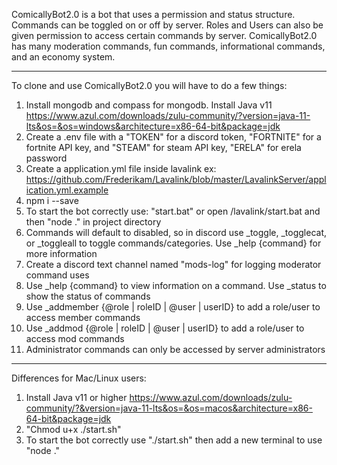 ComicallyBot2.0 is a bot that uses a permission and status structure. Commands can be toggled on or off by server. Roles and Users can also be given permission to access certain commands by server. ComicallyBot2.0 has many moderation commands, fun commands, informational commands, and an economy system.
________________________________________________________________________________
To clone and use ComicallyBot2.0 you will have to do a few things:
1. Install mongodb and compass for mongodb. Install Java v11 https://www.azul.com/downloads/zulu-community/?version=java-11-lts&os=&os=windows&architecture=x86-64-bit&package=jdk
2. Create a .env file with a "TOKEN" for a discord token, "FORTNITE" for a fortnite API key, and "STEAM" for steam API key, "ERELA" for erela password
3. Create a application.yml file inside lavalink ex: https://github.com/Frederikam/Lavalink/blob/master/LavalinkServer/application.yml.example
4. npm i --save
5. To start the bot correctly use: "start.bat" or open /lavalink/start.bat and then "node ." in project directory
6. Commands will default to disabled, so in discord use _toggle, _togglecat, or _toggleall to toggle commands/categories. Use _help {command} for more information
7. Create a discord text channel named "mods-log" for logging moderator command uses
8. Use _help {command} to view information on a command. Use _status to show the status of commands
9. Use _addmember {@role | roleID | @user | userID} to add a role/user to access member commands
10. Use _addmod {@role | roleID | @user | userID} to add a role/user to access mod commands
11. Administrator commands can only be accessed by server administrators
________________________________________________________________________________
Differences for Mac/Linux users:
1. Install Java v11 or higher https://www.azul.com/downloads/zulu-community/?&version=java-11-lts&os=&os=macos&architecture=x86-64-bit&package=jdk
2. "Chmod u+x ./start.sh"
3. To start the bot correctly use "./start.sh" then add a new terminal to use "node ."
